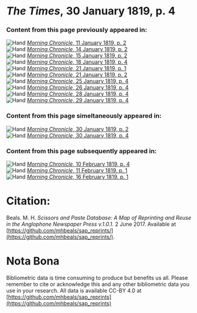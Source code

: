 # *The Times*, 30 January 1819, p. 4  
  
### Content from this page previously appeared in:  
![Hand](http://scissorsandpaste.net/wp-content/uploads/2017/06/smallhandpointer.png) [*Morning Chronicle*, 11 January 1819, p. 2](https://mhbeals.github.io/sap_html/Morning-Chronicle/Morning-Chronicle-11-January-1819-p-2)  
![Hand](http://scissorsandpaste.net/wp-content/uploads/2017/06/smallhandpointer.png) [*Morning Chronicle*, 14 January 1819, p. 2](https://mhbeals.github.io/sap_html/Morning-Chronicle/Morning-Chronicle-14-January-1819-p-2)  
![Hand](http://scissorsandpaste.net/wp-content/uploads/2017/06/smallhandpointer.png) [*Morning Chronicle*, 15 January 1819, p. 2](https://mhbeals.github.io/sap_html/Morning-Chronicle/Morning-Chronicle-15-January-1819-p-2)  
![Hand](http://scissorsandpaste.net/wp-content/uploads/2017/06/smallhandpointer.png) [*Morning Chronicle*, 18 January 1819, p. 4](https://mhbeals.github.io/sap_html/Morning-Chronicle/Morning-Chronicle-18-January-1819-p-4)  
![Hand](http://scissorsandpaste.net/wp-content/uploads/2017/06/smallhandpointer.png) [*Morning Chronicle*, 21 January 1819, p. 1](https://mhbeals.github.io/sap_html/Morning-Chronicle/Morning-Chronicle-21-January-1819-p-1)  
![Hand](http://scissorsandpaste.net/wp-content/uploads/2017/06/smallhandpointer.png) [*Morning Chronicle*, 21 January 1819, p. 2](https://mhbeals.github.io/sap_html/Morning-Chronicle/Morning-Chronicle-21-January-1819-p-2)  
![Hand](http://scissorsandpaste.net/wp-content/uploads/2017/06/smallhandpointer.png) [*Morning Chronicle*, 25 January 1819, p. 4](https://mhbeals.github.io/sap_html/Morning-Chronicle/Morning-Chronicle-25-January-1819-p-4)  
![Hand](http://scissorsandpaste.net/wp-content/uploads/2017/06/smallhandpointer.png) [*Morning Chronicle*, 26 January 1819, p. 4](https://mhbeals.github.io/sap_html/Morning-Chronicle/Morning-Chronicle-26-January-1819-p-4)  
![Hand](http://scissorsandpaste.net/wp-content/uploads/2017/06/smallhandpointer.png) [*Morning Chronicle*, 28 January 1819, p. 4](https://mhbeals.github.io/sap_html/Morning-Chronicle/Morning-Chronicle-28-January-1819-p-4)  
![Hand](http://scissorsandpaste.net/wp-content/uploads/2017/06/smallhandpointer.png) [*Morning Chronicle*, 29 January 1819, p. 4](https://mhbeals.github.io/sap_html/Morning-Chronicle/Morning-Chronicle-29-January-1819-p-4)  
  
### Content from this page simeltaneously appeared in:  
![Hand](http://scissorsandpaste.net/wp-content/uploads/2017/06/smallhandpointer.png) [*Morning Chronicle*, 30 January 1819, p. 2](https://mhbeals.github.io/sap_html/Morning-Chronicle/Morning-Chronicle-30-January-1819-p-2)  
![Hand](http://scissorsandpaste.net/wp-content/uploads/2017/06/smallhandpointer.png) [*Morning Chronicle*, 30 January 1819, p. 4](https://mhbeals.github.io/sap_html/Morning-Chronicle/Morning-Chronicle-30-January-1819-p-4)  
  
### Content from this page subsequently appeared in:  
![Hand](http://scissorsandpaste.net/wp-content/uploads/2017/06/smallhandpointer.png) [*Morning Chronicle*, 10 February 1819, p. 4](https://mhbeals.github.io/sap_html/Morning-Chronicle/Morning-Chronicle-10-February-1819-p-4)  
![Hand](http://scissorsandpaste.net/wp-content/uploads/2017/06/smallhandpointer.png) [*Morning Chronicle*, 11 February 1819, p. 1](https://mhbeals.github.io/sap_html/Morning-Chronicle/Morning-Chronicle-11-February-1819-p-1)  
![Hand](http://scissorsandpaste.net/wp-content/uploads/2017/06/smallhandpointer.png) [*Morning Chronicle*, 16 February 1819, p. 1](https://mhbeals.github.io/sap_html/Morning-Chronicle/Morning-Chronicle-16-February-1819-p-1)  


# Citation: 

Beals. M. H. *Scissors and Paste Database: A Map of Reprinting and Reuse in the Anglophone Newspaper Press v.1.0.1.* 2 June 2017. Available at [https://github.com/mhbeals/sap_reprints/](https://github.com/mhbeals/sap_reprints/). 

# Nota Bona

Bibliometric data is time consuming to produce but benefits us all. Please remember to cite or acknowledge this and any other bibliometric data you use in your research. All data is available CC-BY 4.0 at [https://github.com/mhbeals/sap_reprints](https://github.com/mhbeals/sap_reprints)